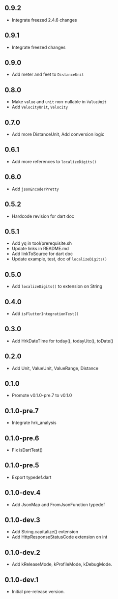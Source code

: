 ## 0.9.2

- Integrate freezed 2.4.6 changes

## 0.9.1

- Integrate freezed changes

## 0.9.0

- Add meter and feet to `DistanceUnit`

## 0.8.0

- Make `value` and `unit` non-nullable in `ValueUnit`
- Add `VelocityUnit`, `Velocity`

## 0.7.0

- Add more DistanceUnit, Add conversion logic

## 0.6.1

- Add more references to `localizeDigits()`

## 0.6.0

- Add `jsonEncoderPretty`

## 0.5.2

- Hardcode revision for dart doc

## 0.5.1

- Add yq in tool/prerequisite.sh
- Update links in README.md
- Add linkToSource for dart doc
- Update example, test, doc of `localizeDigits()`

## 0.5.0

- Add `localizeDigits()` to extension on String

## 0.4.0

- Add `isFlutterIntegrationTest()`

## 0.3.0

- Add HrkDateTime for today(), todayUtc(), toDate()

## 0.2.0

- Add Unit, ValueUnit, ValueRange, Distance

## 0.1.0

- Promote v0.1.0-pre.7 to v0.1.0

## 0.1.0-pre.7

- Integrate hrk_analysis

## 0.1.0-pre.6

- Fix isDartTest()

## 0.1.0-pre.5

- Export typedef.dart

## 0.1.0-dev.4

- Add JsonMap and FromJsonFunction typedef

## 0.1.0-dev.3

- Add String.capitalize() extension
- Add HttpResponseStatusCode extension on int

## 0.1.0-dev.2

- Add kReleaseMode, kProfileMode, kDebugMode.

## 0.1.0-dev.1

- Initial pre-release version.
